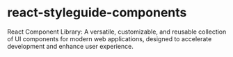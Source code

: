 # react-styleguide-components
React Component Library: A versatile, customizable, and reusable collection of UI components for modern web applications, designed to accelerate development and enhance user experience.
